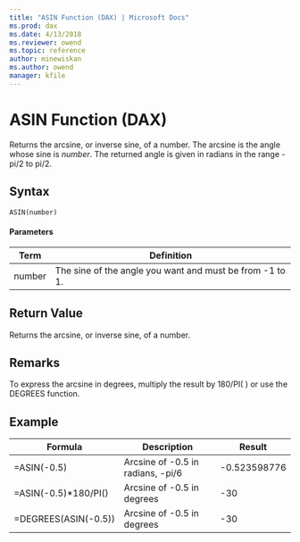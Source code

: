 ```yaml
---
title: "ASIN Function (DAX) | Microsoft Docs"
ms.prod: dax
ms.date: 4/13/2018
ms.reviewer: owend
ms.topic: reference
author: minewiskan
ms.author: owend
manager: kfile
---
```

# ASIN Function (DAX)
Returns the arcsine, or inverse sine, of a number. The arcsine is the angle whose sine is *number*. The returned angle is given in radians in the range -pi/2 to pi/2.  
  
## Syntax  
  
```  
ASIN(number)  
```  
  
#### Parameters  
  
|Term|Definition|  
|--------|--------------|  
|number|The sine of the angle you want and must be from -1 to 1.|  
  
## Return Value  
Returns the arcsine, or inverse sine, of a number.  
  
## Remarks  
To express the arcsine in degrees, multiply the result by 180/PI( ) or use the DEGREES function.  
  
## Example  
  
|Formula|Description|Result|  
|-----------|---------------|----------|  
|=ASIN(-0.5)|Arcsine of -0.5 in radians, -pi/6|-0.523598776|  
|=ASIN(-0.5)*180/PI()|Arcsine of -0.5 in degrees|-30|  
|=DEGREES(ASIN(-0.5))|Arcsine of -0.5 in degrees|-30|  
  
